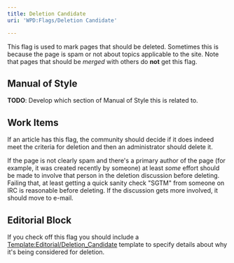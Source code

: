 ```yaml
---
title: Deletion Candidate
uri: 'WPD:Flags/Deletion Candidate'

---
```

This flag is used to mark pages that should be deleted. Sometimes this is because the page is spam or not about topics applicable to the site. Note that pages that should be *merged* with others do **not** get this flag.

## Manual of Style

**TODO**: Develop which section of Manual of Style this is related to.

## Work Items

If an article has this flag, the community should decide if it does indeed meet the criteria for deletion and then an administrator should delete it.

If the page is not clearly spam and there's a primary author of the page (for example, it was created recently by someone) at least *some* effort should be made to involve that person in the deletion discussion before deleting. Failing that, at least getting a quick sanity check "SGTM" from someone on IRC is reasonable before deleting. If the discussion gets more involved, it should move to e-mail.

## Editorial Block

If you check off this flag you should include a [Template:Editorial/Deletion\_Candidate](/Template:Editorial/Deletion_Candidate) template to specify details about why it's being considered for deletion.
